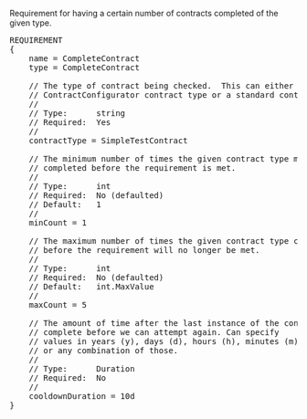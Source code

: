 Requirement for having a certain number of contracts completed of the given type.

<pre>
REQUIREMENT
{
    name = CompleteContract
    type = CompleteContract

    // The type of contract being checked.  This can either be a
    // ContractConfigurator contract type or a standard contract type (class).
    //
    // Type:      string
    // Required:  Yes
    //
    contractType = SimpleTestContract

    // The minimum number of times the given contract type must have been
    // completed before the requirement is met.
    //
    // Type:      int
    // Required:  No (defaulted)
    // Default:   1
    //
    minCount = 1

    // The maximum number of times the given contract type can be completed
    // before the requirement will no longer be met.
    //
    // Type:      int
    // Required:  No (defaulted)
    // Default:   int.MaxValue
    //
    maxCount = 5

    // The amount of time after the last instance of the contract was
    // complete before we can attempt again. Can specify
    // values in years (y), days (d), hours (h), minutes (m), seconds (s)
    // or any combination of those.
    //
    // Type:      Duration
    // Required:  No
    //
    cooldownDuration = 10d
}
</pre>
